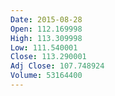 ```yaml
---
Date: 2015-08-28
Open: 112.169998
High: 113.309998
Low: 111.540001
Close: 113.290001
Adj Close: 107.748924
Volume: 53164400
---
```

